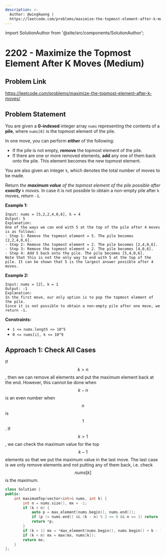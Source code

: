 ```yaml
---
description: >-
  Author: @wingkwong |
  https://leetcode.com/problems/maximize-the-topmost-element-after-k-moves/
---
```


import SolutionAuthor from '@site/src/components/SolutionAuthor';

# 2202 - Maximize the Topmost Element After K Moves (Medium)

## Problem Link

https://leetcode.com/problems/maximize-the-topmost-element-after-k-moves/

## Problem Statement

You are given a **0-indexed** integer array `nums` representing the contents of a **pile**, where `nums[0]` is the topmost element of the pile.

In one move, you can perform **either** of the following:

* If the pile is not empty, **remove** the topmost element of the pile.
* If there are one or more removed elements, **add** any one of them back onto the pile. This element becomes the new topmost element.

You are also given an integer `k`, which denotes the total number of moves to be made.

Return _the **maximum value** of the topmost element of the pile possible after **exactly**_ `k` _moves_. In case it is not possible to obtain a non-empty pile after `k` moves, return `-1`.



**Example 1:**

```
Input: nums = [5,2,2,4,0,6], k = 4
Output: 5
Explanation:
One of the ways we can end with 5 at the top of the pile after 4 moves is as follows:
- Step 1: Remove the topmost element = 5. The pile becomes [2,2,4,0,6].
- Step 2: Remove the topmost element = 2. The pile becomes [2,4,0,6].
- Step 3: Remove the topmost element = 2. The pile becomes [4,0,6].
- Step 4: Add 5 back onto the pile. The pile becomes [5,4,0,6].
Note that this is not the only way to end with 5 at the top of the pile. It can be shown that 5 is the largest answer possible after 4 moves.
```

**Example 2:**

```
Input: nums = [2], k = 1
Output: -1
Explanation: 
In the first move, our only option is to pop the topmost element of the pile.
Since it is not possible to obtain a non-empty pile after one move, we return -1.
```

**Constraints:**

* `1 <= nums.length <= 10^5`
* `0 <= nums[i], k <= 10^9`

## Approach 1: Check All Cases

If $$k > n$$, then we can remove all elements and put the maximum element back at the end. However, this cannot be done when $$k - n$$ is an even number when $$n$$ is $$1$$. If $$k > 1$$, we can check the maximum value for the top $$k - 1$$ elements so that we put the maximum value in the last move. The last case is we only remove elements and not putting any of them back, i.e. check $$nums[k]$$ is the maximum.

<SolutionAuthor name="@wingkwong"/>

```cpp
class Solution {
public:
    int maximumTop(vector<int>& nums, int k) {
        int n = nums.size(), mx = -1;
        if (k > n) {
            auto p = max_element(nums.begin(), nums.end());
            if (p != nums.end() && (k - n) % 2 == 0 && n == 1) return -1;
            return *p;
        }
        if (k > 1) mx = *max_element(nums.begin(), nums.begin() + k - 1);
        if (k < n) mx = max(mx, nums[k]);
        return mx;
    }
};
```

